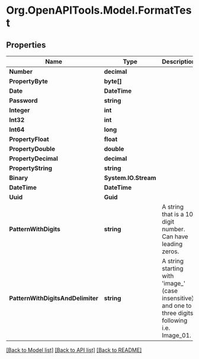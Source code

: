 # Org.OpenAPITools.Model.FormatTest

## Properties

Name | Type | Description | Notes
------------ | ------------- | ------------- | -------------
**Number** | **decimal** |  | 
**PropertyByte** | **byte[]** |  | 
**Date** | **DateTime** |  | 
**Password** | **string** |  | 
**Integer** | **int** |  | [optional] 
**Int32** | **int** |  | [optional] 
**Int64** | **long** |  | [optional] 
**PropertyFloat** | **float** |  | [optional] 
**PropertyDouble** | **double** |  | [optional] 
**PropertyDecimal** | **decimal** |  | [optional] 
**PropertyString** | **string** |  | [optional] 
**Binary** | **System.IO.Stream** |  | [optional] 
**DateTime** | **DateTime** |  | [optional] 
**Uuid** | **Guid** |  | [optional] 
**PatternWithDigits** | **string** | A string that is a 10 digit number. Can have leading zeros. | [optional] 
**PatternWithDigitsAndDelimiter** | **string** | A string starting with &#39;image_&#39; (case insensitive) and one to three digits following i.e. Image_01. | [optional] 

[[Back to Model list]](../../README.md#documentation-for-models) [[Back to API list]](../../README.md#documentation-for-api-endpoints) [[Back to README]](../../README.md)

